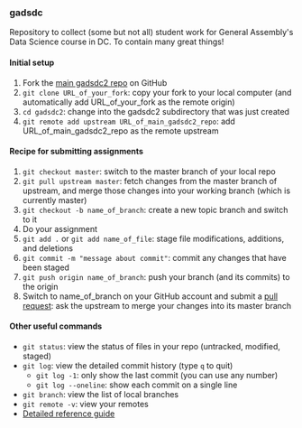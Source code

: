 ### gadsdc

Repository to collect (some but not all) student work for General Assembly's Data Science course in DC. To contain many great things!

#### Initial setup

 1. Fork the [main gadsdc2 repo](https://github.com/ajschumacher/gadsdc2) on GitHub
 2. `git clone URL_of_your_fork`: copy your fork to your local computer (and automatically add URL_of_your_fork as the remote origin)
 3. `cd gadsdc2`: change into the gadsdc2 subdirectory that was just created
 4. `git remote add upstream URL_of_main_gadsdc2_repo`: add URL_of_main_gadsdc2_repo as the remote upstream

#### Recipe for submitting assignments

 1. `git checkout master`: switch to the master branch of your local repo
 2. `git pull upstream master`: fetch changes from the master branch of upstream, and merge those changes into your working branch (which is currently master)
 3. `git checkout -b name_of_branch`: create a new topic branch and switch to it
 4. Do your assignment
 5. `git add .` or `git add name_of_file`: stage file modifications, additions, and deletions
 6. `git commit -m "message about commit"`: commit any changes that have been staged
 7. `git push origin name_of_branch`: push your branch (and its commits) to the origin
 8. Switch to name_of_branch on your GitHub account and submit a [pull request](https://help.github.com/articles/using-pull-requests): ask the upstream to merge your changes into its master branch

#### Other useful commands

 * `git status`: view the status of files in your repo (untracked, modified, staged)
 * `git log`: view the detailed commit history (type `q` to quit)
   * `git log -1`: only show the last commit (you can use any number)
   * `git log --oneline`: show each commit on a single line
 * `git branch`: view the list of local branches
 * `git remote -v`: view your remotes
 * [Detailed reference guide](http://gitref.org/)
